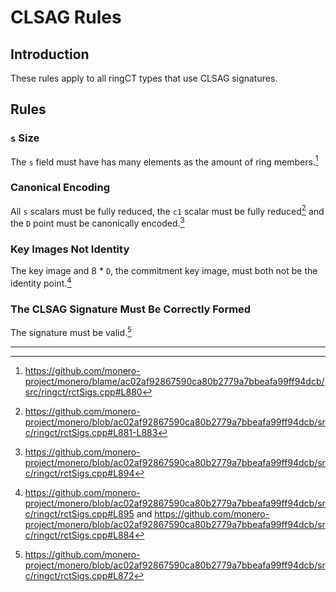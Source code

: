 # CLSAG Rules

## Introduction

These rules apply to all ringCT types that use CLSAG signatures.

## Rules

### `s` Size

The `s` field must have has many elements as the amount of ring members.[^s-size]

### Canonical Encoding

All `s` scalars must be fully reduced, the `c1` scalar must be fully reduced[^scalars-reduced] and the `D` point must be canonically encoded.[^D-canonical]

### Key Images Not Identity

The key image and 8 * `D`, the commitment key image, must both not be the identity point.[^kis-not-identity]

### The CLSAG Signature Must Be Correctly Formed

The signature must be valid.[^clsag-valid]

---

[^s-size]: <https://github.com/monero-project/monero/blame/ac02af92867590ca80b2779a7bbeafa99ff94dcb/src/ringct/rctSigs.cpp#L880>

[^scalars-reduced]: <https://github.com/monero-project/monero/blob/ac02af92867590ca80b2779a7bbeafa99ff94dcb/src/ringct/rctSigs.cpp#L881-L883>

[^D-canonical]: <https://github.com/monero-project/monero/blob/ac02af92867590ca80b2779a7bbeafa99ff94dcb/src/ringct/rctSigs.cpp#L894>

[^kis-not-identity]: <https://github.com/monero-project/monero/blob/ac02af92867590ca80b2779a7bbeafa99ff94dcb/src/ringct/rctSigs.cpp#L895> and <https://github.com/monero-project/monero/blob/ac02af92867590ca80b2779a7bbeafa99ff94dcb/src/ringct/rctSigs.cpp#L884>

[^clsag-valid]: <https://github.com/monero-project/monero/blob/ac02af92867590ca80b2779a7bbeafa99ff94dcb/src/ringct/rctSigs.cpp#L872>
